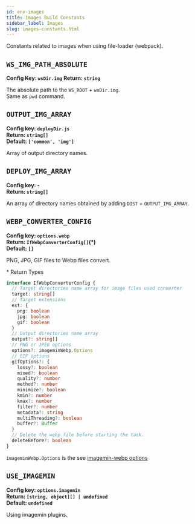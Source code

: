 ```yaml
---
id: env-images
title: Images Build Constants
sidebar_label: Images
slug: images-constants.html
---
```


Constants related to images when using file-loader (webpack).

## `WS_IMG_PATH_ABSOLUTE`

**Config Key: `wsDir.img`**
**Return: `string`**

The absolute path to the `WS_ROOT` + `wsDir.img`.  
Same as `pwd` command.

## `OUTPUT_IMG_ARRAY`

**Config key: `deployDir.js`**  
**Return: `string[]`**  
**Default: `['common', 'img']`**

Array of output directory names.

## `DEPLOY_IMG_ARRAY`

**Config key: -**  
**Return: `string[]`**

An array of directory names obtained by adding `DIST` + `OUTPUT_IMG_ARRAY`.

## `WEBP_CONVERTER_CONFIG`

**Config key: `options.webp`**  
**Return: `IfWebpConverterConfig[]`(\*)**  
**Default: `[]`**

PNG, JPG, GIF files to Webp files convert.

\* Return Types

```typescript
interface IfWebpConverterConfig {
  // Target directories name array for image files used converter
  target: string[]
  // Target extensions
  ext: {
    png: boolean
    jpg: boolean
    gif: boolean
  }
  // Output directories name array
  output?: string[]
  // PNG or JPEG options
  options?: imageminWebp.Options
  // GIF options
  gifOptions?: {
    lossy?: boolean
    mixed?: boolean
    quality?: number
    method?: number
    minimize?: boolean
    kmin?: number
    kmax?: number
    filter?: number
    metadata?: string
    multiThreading?: boolean
    buffer?: Buffer
  }
  // Delete the webp file before starting the task.
  deleteBefore?: boolean
}
```

`imageminWebp.Options` is the see [imagemin-webp options](https://github.com/imagemin/imagemin-webp#options)

## `USE_IMAGEMIN`

**Config key: `options.imagemin`**  
**Return: `[string, object][] | undefined`**  
**Default: `undefined`**

Using imagemin plugins.
